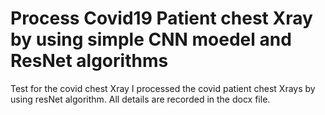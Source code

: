 # Process Covid19 Patient chest Xray by using simple CNN moedel and ResNet algorithms
Test for the covid chest Xray
I processed the covid patient chest Xrays by using resNet algorithm. 
All details are recorded in the docx file. 
